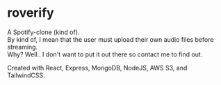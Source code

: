 # roverify

A Spotify-clone (kind of).  
By kind of, I mean that the user must upload their own audio files before streaming.  
Why? Well.. I don't want to put it out there so contact me to find out.

Created with React, Express, MongoDB, NodeJS, AWS S3, and TailwindCSS.
